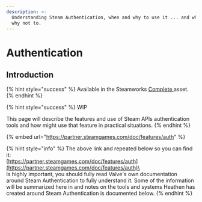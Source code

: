 ```yaml
---
description: >-
  Understanding Steam Authentication, when and why to use it ... and when and
  why not to.
---
```


# Authentication

## Introduction

{% hint style="success" %}
Available in the Steamworks [Complete ](https://assetstore.unity.com/packages/tools/integration/steamworks-v2-complete-190316)asset.
{% endhint %}

{% hint style="success" %}
WIP



This page will describe the features and use of Steam APIs authentication tools and how might use that feature in practical situations.
{% endhint %}

{% embed url="https://partner.steamgames.com/doc/features/auth" %}

{% hint style="info" %}
The above link and repeated below so you can find it:\
[https://partner.steamgames.com/doc/features/auth](https://partner.steamgames.com/doc/features/auth)\
\
Is highly important, you should fully read Valve's own documentation around Steam Authentication to fully understand it. Some of the information will be summarized here in and notes on the tools and systems Heathen has created around Steam Authentication is documented below.&#x20;
{% endhint %}

###

